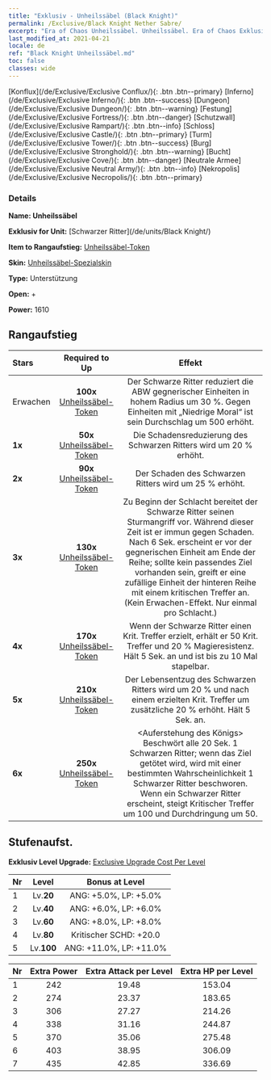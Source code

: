 ```yaml
---
title: "Exklusiv - Unheilssäbel (Black Knight)"
permalink: /Exclusive/Black Knight Nether Sabre/
excerpt: "Era of Chaos Unheilssäbel. Unheilssäbel. Era of Chaos Exklusiv Unheilssäbel. Schwarzer Ritter Exklusiv."
last_modified_at: 2021-04-21
locale: de
ref: "Black Knight Unheilssäbel.md"
toc: false
classes: wide
---
```

 [Konflux](/de/Exclusive/Exclusive Conflux/){: .btn .btn--primary} [Inferno](/de/Exclusive/Exclusive Inferno/){: .btn .btn--success} [Dungeon](/de/Exclusive/Exclusive Dungeon/){: .btn .btn--warning} [Festung](/de/Exclusive/Exclusive Fortress/){: .btn .btn--danger} [Schutzwall](/de/Exclusive/Exclusive Rampart/){: .btn .btn--info} [Schloss](/de/Exclusive/Exclusive Castle/){: .btn .btn--primary} [Turm](/de/Exclusive/Exclusive Tower/){: .btn .btn--success} [Burg](/de/Exclusive/Exclusive Stronghold/){: .btn .btn--warning} [Bucht](/de/Exclusive/Exclusive Cove/){: .btn .btn--danger} [Neutrale Armee](/de/Exclusive/Exclusive Neutral Army/){: .btn .btn--info} [Nekropolis](/de/Exclusive/Exclusive Necropolis/){: .btn .btn--primary} 

### Details
 **Name: Unheilssäbel** 

 **Exklusiv for Unit:** [Schwarzer Ritter](/de/units/Black Knight/) 

 **Item to Rangaufstieg:** [Unheilssäbel-Token](/de/Items/con_979/)

 **Skin:** [Unheilssäbel-Spezialskin](/de/Items/con_647/)

 **Type:** Unterstützung

 **Open:** +

 **Power:** 1610

## Rangaufstieg

  |     Stars    |  Required to Up | Effekt |
  |:-------------|:---------------:|:---------------:|
  |  Erwachen  | **100x** [Unheilssäbel-Token](/de/Items/con_979/) | Der Schwarze Ritter reduziert die ABW gegnerischer Einheiten in hohem Radius um 30 %. Gegen Einheiten mit „Niedrige Moral“ ist sein Durchschlag um 500 erhöht. |
  | **1x** <i class="fas fa-star"/> | **50x** [Unheilssäbel-Token](/de/Items/con_979/) | Die Schadensreduzierung des Schwarzen Ritters wird um 20 % erhöht. |
  | **2x** <i class="fas fa-star"/> | **90x** [Unheilssäbel-Token](/de/Items/con_979/) | Der Schaden des Schwarzen Ritters wird um 25 % erhöht. |
  | **3x** <i class="fas fa-star"/> | **130x** [Unheilssäbel-Token](/de/Items/con_979/) | Zu Beginn der Schlacht bereitet der Schwarze Ritter seinen Sturmangriff vor. Während dieser Zeit ist er immun gegen Schaden. Nach 6 Sek. erscheint er vor der gegnerischen Einheit am Ende der Reihe; sollte kein passendes Ziel vorhanden sein, greift er eine zufällige Einheit der hinteren Reihe mit einem kritischen Treffer an. (Kein Erwachen-Effekt. Nur einmal pro Schlacht.) |
  | **4x** <i class="fas fa-star"/> | **170x** [Unheilssäbel-Token](/de/Items/con_979/) | Wenn der Schwarze Ritter einen Krit. Treffer erzielt, erhält er 50 Krit. Treffer und 20 % Magieresistenz. Hält 5 Sek. an und ist bis zu 10 Mal stapelbar. |
  | **5x** <i class="fas fa-star"/> | **210x** [Unheilssäbel-Token](/de/Items/con_979/) | Der Lebensentzug des Schwarzen Ritters wird um 20 % und nach einem erzielten Krit. Treffer um zusätzliche 20 % erhöht. Hält 5 Sek. an. |
  | **6x** <i class="fas fa-star"/> | **250x** [Unheilssäbel-Token](/de/Items/con_979/) | <Auferstehung des Königs> Beschwört alle 20 Sek. 1 Schwarzen Ritter; wenn das Ziel getötet wird, wird mit einer bestimmten Wahrscheinlichkeit 1 Schwarzer Ritter beschworen. Wenn ein Schwarzer Ritter erscheint, steigt Kritischer Treffer um 100 und Durchdringung um 50. |


## Stufenaufst.
 **Exklusiv Level Upgrade:** [Exclusive Upgrade Cost Per Level](/Exclusive/ExclusiveUpgradeCostPerLevel/)

  |  Nr  |   Level  | Bonus at Level |
  |:-----|:--------:|:--------------:|
  | 1 | Lv.**20** | ANG: +5.0%, LP: +5.0% |
  | 2 | Lv.**40** | ANG: +6.0%, LP: +6.0% |
  | 3 | Lv.**60** | ANG: +8.0%, LP: +8.0% |
  | 4 | Lv.**80** | Kritischer SCHD: +20.0 |
  | 5 | Lv.**100** | ANG: +11.0%, LP: +11.0% |


  |  Nr  |  Extra Power | Extra Attack per Level | Extra HP per Level |
  |:-----|:--------:|:--------:|:--------:|
  | 1 | 242 | 19.48 | 153.04 |
  | 2 | 274 | 23.37 | 183.65 |
  | 3 | 306 | 27.27 | 214.26 |
  | 4 | 338 | 31.16 | 244.87 |
  | 5 | 370 | 35.06 | 275.48 |
  | 6 | 403 | 38.95 | 306.09 |
  | 7 | 435 | 42.85 | 336.69 |


